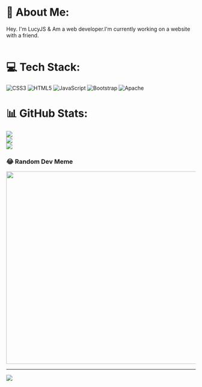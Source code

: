 # 💫 About Me:
Hey. I'm LucyJS & Am a web developer.I'm currently working on a website with a friend. <br><br>


# 💻 Tech Stack:
![CSS3](https://img.shields.io/badge/css3-%231572B6.svg?style=for-the-badge&logo=css3&logoColor=white) ![HTML5](https://img.shields.io/badge/html5-%23E34F26.svg?style=for-the-badge&logo=html5&logoColor=white) ![JavaScript](https://img.shields.io/badge/javascript-%23323330.svg?style=for-the-badge&logo=javascript&logoColor=%23F7DF1E) ![Bootstrap](https://img.shields.io/badge/bootstrap-%23563D7C.svg?style=for-the-badge&logo=bootstrap&logoColor=white) ![Apache](https://img.shields.io/badge/apache-%23D42029.svg?style=for-the-badge&logo=apache&logoColor=white)
# 📊 GitHub Stats:
![](https://github-readme-stats.vercel.app/api?username=LucyJS-Dev&theme=radical&hide_border=false&include_all_commits=true&count_private=false)<br/>
![](https://github-readme-streak-stats.herokuapp.com/?user=LucyJS-Dev&theme=radical&hide_border=false)<br/>
![](https://github-readme-stats.vercel.app/api/top-langs/?username=LucyJS-Dev&theme=radical&hide_border=false&include_all_commits=true&count_private=false&layout=compact)

### 😂 Random Dev Meme
<img src="https://random-memer.herokuapp.com/" width="512px"/>

---
[![](https://visitcount.itsvg.in/api?id=LucyJS-Dev&icon=0&color=1)](https://visitcount.itsvg.in)
